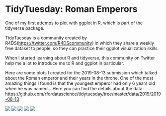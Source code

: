 # TidyTuesday: Roman Emperors

One of my first attemps to plot with ggplot in R, which is part of the tidyverse package.

TidyTuesday is a community created by R4DS(https://twitter.com/R4DScommunity) in which they share a weekly free dataset to people, so they can practice their ggplot visualization skills.

When I started learning about R and tidyverse, this community on Twitter help me a lot to introduce me to R and ggplot in particular. 

Here are some plots I created for the 2019-08-13 submission which talked about the Roman emperor and their years in the throne. One of the most amazing things I found is that the youngest emperor had only 6 years old when he was named...
Here you can find the details about the data: https://github.com/rfordatascience/tidytuesday/tree/master/data/2019/2019-08-13

<img src="https://github.com/luisferlc/TidyTuesday-Roman-Emperors/blob/master/1%20Top%2010%20longest%20emeperors.png">

<img src="https://github.com/luisferlc/TidyTuesday-Roman-Emperors/blob/master/1_Reigns%20duration%20by%20dynasty.png">

<img src="https://github.com/luisferlc/TidyTuesday-Roman-Emperors/blob/master/2%20Oldest.png">

<img src="https://github.com/luisferlc/TidyTuesday-Roman-Emperors/blob/master/2%20Youngest.png">

<img src="https://github.com/luisferlc/TidyTuesday-Roman-Emperors/blob/master/3%20deaths%20and%20killers.png">
